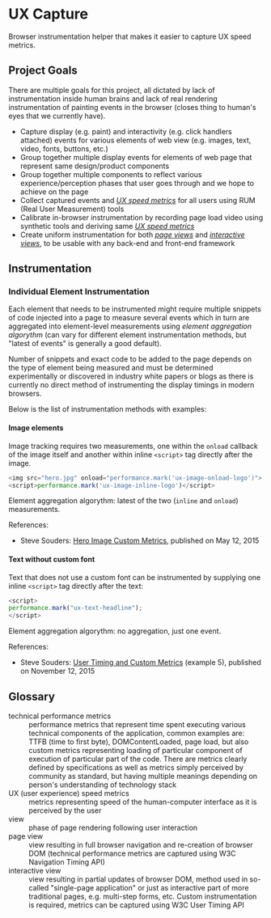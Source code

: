 # UX Capture
Browser instrumentation helper that makes it easier to capture UX speed metrics.

## Project Goals
There are multiple goals for this project, all dictated by lack of instrumentation inside human brains and lack of real rendering instrumentation of painting events in the browser (closes thing to human's eyes that we currently have).

* Capture display (e.g. paint) and interactivity (e.g. click handlers attached) events for various elements of web view (e.g. images, text, video, fonts, buttons, etc.)
* Group together multiple display events for elements of web page that represent same design/product components
* Group together multiple components to reflect various experience/perception phases that user goes through and we hope to achieve on the page
* Collect captured events and [_UX speed metrics_](#UX_speed_metrics "metrics representing speed of the human-computer interface as it is perceived by the user") for all users using RUM (Real User Measurement) tools
* Calibrate in-browser instrumentation by recording page load video using synthetic tools and deriving same [_UX speed metrics_](#UX_speed_metrics "metrics representing speed of the human-computer interface as it is perceived by the user")
* Create uniform instrumentation for both [_page views_](#page_view "view resulting in full browser navigation and re-creation of browser DOM") and [_interactive views_](#interactive_view "view resulting in partial updates of browser DOM"), to be usable with any back-end and front-end framework

## Instrumentation

### Individual Element Instrumentation
Each element that needs to be instrumented might require multiple snippets of code injected into a page to measure several events which in turn are aggregated into element-level measurements using _element aggregation algorythm_ (can vary for different element instrumentation methods, but "latest of events" is generally a good default).

Number of snippets and exact code to be added to the page depends on the type of element being measured and must be determined experimentally or discovered in industry white papers or blogs as there is currently no direct method of instrumenting the display timings in modern browsers.

Below is the list of instrumentation methods with examples:

#### Image elements
Image tracking requires two measurements, one within the `onload` callback of the image itself and another within inline `<script>` tag directly after the image.
```javascript
<img src="hero.jpg" onload="performance.mark('ux-image-onload-logo')">
<script>performance.mark('ux-image-inline-logo')</script>
```
Element aggregation algorythm: latest of the two (`inline` and `onload`) measurements.

References:
* Steve Souders: [Hero Image Custom Metrics](https://www.stevesouders.com/blog/2015/05/12/hero-image-custom-metrics/), published on May 12, 2015

#### Text without custom font
Text that does not use a custom font can be instrumented by supplying one inline `<script>` tag directly after the text:
```javascript
<script>
performance.mark("ux-text-headline");
</script>
```
Element aggregation algorythm: no aggregation, just one event.

References:
* Steve Souders: [User Timing and Custom Metrics](https://speedcurve.com/blog/user-timing-and-custom-metrics/) (example 5), published on November 12, 2015


## Glossary
<dl>
  <dt id="technical_performance_metrics">technical performance metrics</dt>
  <dd>performance metrics that represent time spent executing various technical components of the application, common examples are: TTFB (time to first byte), DOMContentLoaded, page load, but also custom metrics representing loading of particular component of execution of particular part of the code. There are metrics clearly defined by specifications as well as metrics simply perceived by community as standard, but having multiple meanings depending on person's understanding of technology stack</dd>

  <dt id="UX_speed_metrics">UX (user experience) speed metrics</dt>
  <dd>metrics representing speed of the human-computer interface as it is perceived by the user</dd>

  <dt>view</dt>
  <dd>phase of page rendering following user interaction</dd>

  <dt id="page_view">page view</dt>
  <dd>view resulting in full browser navigation and re-creation of browser DOM (technical performance metrics are captured using W3C Navigation Timing API)</dd>

  <dt id="interactive_view">interactive view</dt>
  <dd>view resulting in partial updates of browser DOM, method used in so-called "single-page application" or just as interactive part of more traditional pages, e.g. multi-step forms, etc. Custom instrumentation is required, metrics can be captured using W3C User Timing API</dd>

</dl>
